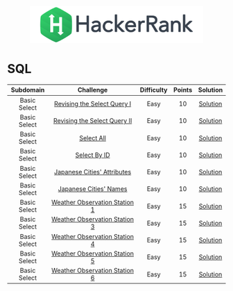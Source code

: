 <p align="center">
    <a href="https://www.hackerrank.com/DavidODW">
        <img height=85 src="hackerrank.svg">
    </a>
</p>

# SQL

|  Subdomain   |                                               Challenge                                               | Difficulty | Points |                             Solution                             |
| :----------: | :---------------------------------------------------------------------------------------------------: | :--------: | :----: | :--------------------------------------------------------------: |
| Basic Select |    [Revising the Select Query I](https://www.hackerrank.com/challenges/revising-the-select-query)     |    Easy    |   10   |   [Solution](SQL/Basic%20Select/revising-the-select-query.sql)   |
| Basic Select |   [Revising the Select Query II](https://www.hackerrank.com/challenges/revising-the-select-query-2)   |    Easy    |   10   |  [Solution](SQL/Basic%20Select/revising-the-select-query-2.sql)  |
| Basic Select |                  [Select All](https://www.hackerrank.com/challenges/select-all-sql)                   |    Easy    |   10   |          [Solution](SQL/Basic%20Select/select-all.sql)           |
| Basic Select |                  [Select By ID](https://www.hackerrank.com/challenges/select-by-id)                   |    Easy    |   10   |         [Solution](SQL/Basic%20Select/select-by-id.sql)          |
| Basic Select |    [Japanese Cities' Attributes](https://www.hackerrank.com/challenges/japanese-cities-attributes)    |    Easy    |   10   |  [Solution](SQL/Basic%20Select/japanese-cities-attributes.sql)   |
| Basic Select |         [Japanese Cities' Names](https://www.hackerrank.com/challenges/japanese-cities-name)          |    Easy    |   10   |     [Solution](SQL/Basic%20Select/japanese-cities-name.sql)      |
| Basic Select | [Weather Observation Station 1](https://www.hackerrank.com/challenges/weather-observation-station-1/) |    Easy    |   15   | [Solution](SQL/Basic%20Select/weather-observation-station-1.sql) |
| Basic Select | [Weather Observation Station 3](https://www.hackerrank.com/challenges/weather-observation-station-3/) |    Easy    |   15   | [Solution](SQL/Basic%20Select/weather-observation-station-3.sql) |
| Basic Select | [Weather Observation Station 4](https://www.hackerrank.com/challenges/weather-observation-station-4/) |    Easy    |   15   | [Solution](SQL/Basic%20Select/weather-observation-station-4.sql) |
| Basic Select | [Weather Observation Station 5](https://www.hackerrank.com/challenges/weather-observation-station-5/) |    Easy    |   15   | [Solution](SQL/Basic%20Select/weather-observation-station-5.sql) |
| Basic Select | [Weather Observation Station 6](https://www.hackerrank.com/challenges/weather-observation-station-6/) |    Easy    |   15   | [Solution](SQL/Basic%20Select/weather-observation-station-6.sql) |
